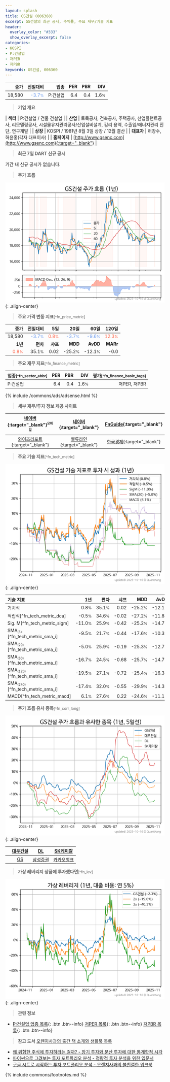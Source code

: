 ```yaml
---
layout: splash
title: GS건설 (006360)
excerpt: GS건설의 최근 공시, 수익률, 주요 재무/기술 지표
header:
  overlay_color: "#333"
  show_overlay_excerpt: false
categories:
- KOSPI
- P:건설업
- 저PER
- 저PBR
keywords: GS건설, 006360
---
```


| **종가** | **전일대비** | **업종** | **PER** | **PBR** | **DIV** |
| -------: | -----------: | -------: | ------: | ------: | ------: |
| 18,580 | <span style="color: cornflowerblue">-3.7<small>%</small></span> | P:건설업 | 6.4 | 0.4 | 1.6<small>%</small> |

<!-- more -->


> **기업 개요**<a id="company"></a>

| <span style="white-space:nowrap;">**섹터**</span> | P:건설업 / 건물 건설업 |
| <span style="white-space:nowrap;">**산업**</span> | 토목공사, 건축공사, 주택공사, 산업플랜트공사, 리모델링공사, 시설물유지관리공사/산업설비설계, 감리 용역, 수출입/에너지관리 진단, 연구개발 |
| <span style="white-space:nowrap;">**상장**</span> | KOSPI / 1981년 8월 3일 상장 / 12월 결산 |
| <span style="white-space:nowrap;">**대표자**</span> | 허창수, 허윤홍(각자 대표이사) |
| <span style="white-space:nowrap;">**홈페이지**</span> | [http://www.gsenc.com](http://www.gsenc.com){:target="_blank"} |


> **최근 7일 DART 신규 공시**<a id="dart"></a>

기간 내 신규 공시가 없습니다.


> **주가 흐름**<a id="price"></a>

![006360](/stock/images/006360.png){: .align-center}


> **주요 가격 변동 지표**<small>[^fn_price_metric]</small>

| **종가** | **전일대비** | **5일** | **20일** | **60일** | **120일** |
| -------: | -----------: | ------: | -------: | -------: | --------: |
| 18,580 | <span style="color: cornflowerblue">-3.7<small>%</small></span> | <span style="color: tomato">0.8<small>%</small></span> | <span style="color: cornflowerblue">-3.7<small>%</small></span> | <span style="color: cornflowerblue">-9.6<small>%</small></span> | <span style="color: tomato">12.3<small>%</small></span> |
| **1년** | **편차** | **샤프** | **MDD** | **AvDD** | **MARr** |
| <span style="color: tomato">0.8<small>%</small></span> | 35.1<small>%</small> | 0.02 | -25.2<small>%</small> | -12.1<small>%</small> | -0.0 |


> **주요 재무 지표**<small>[^fn_finance_metric]</small>

| **업종**<small>[^fn_sector_abbr]</small> | **PER** | **PBR** | **DIV** | **평가**<small>[^fn_finance_basic_tags]</small> |
| :--------------------------------------- | ------: | ------: | ------: | ----------------------------------------------: |
| P:건설업 | 6.4 | 0.4 | 1.6<small>%</small> | 저PER, 저PBR |



{% include /commons/ads/adsense.html %}

> **세부 재무/투자 정보 제공 사이트**

| [네이버](https://m.stock.naver.com/domestic/stock/006360/finance/summary){:target="_blank"}<sup><small>모바일</small></sup> | [네이버](https://finance.naver.com/item/coinfo.naver?code=006360){:target="_blank"} | [FnGuide](https://comp.fnguide.com/SVO2/ASP/SVD_Invest.asp?gicode=A006360&MenuYn=Y){:target="_blank"} |
| :---: | :---: | :---: |
| [와이즈리포트](https://comp.wisereport.co.kr/company/c1040001.aspx?cmp_cd=006360){:target="_blank"} | [밸류라인](https://www.valueline.co.kr/finance/summary/006360){:target="_blank"} | [한국경제](https://markets.hankyung.com/stock/006360/financial-summary){:target="_blank"} |


> **주요 기술 지표**<small>[^fn_tech_metric]</small>


![006360](/stock/images/006360_tech.png){: .align-center}

| **기술 지표** | **1년** | **편차** | **샤프** | **MDD** | **AvDD** |
| :------------ | ------: | -----------: | -------: | ------: | -------: |
| 거치식 | 0.8<small>%</small> | 35.1<small>%</small> | 0.02 | -25.2<small>%</small> | -12.1<small>%</small> |
| 적립식[^fn_tech_metric_dca] | -0.5<small>%</small> | 34.6<small>%</small> | -0.02 | -27.2<small>%</small> | -11.8<small>%</small> |
| Sig. M[^fn_tech_metric_sigm] | -11.0<small>%</small> | 25.9<small>%</small> | -0.42 | -25.2<small>%</small> | -14.7<small>%</small> |
| SMA<small><sub>(5)</sub></small>[^fn_tech_metric_sma_i] | -9.5<small>%</small> | 21.7<small>%</small> | -0.44 | -17.6<small>%</small> | -10.3<small>%</small> |
| SMA<small><sub>(20)</sub></small>[^fn_tech_metric_sma_i] | -5.0<small>%</small> | 25.9<small>%</small> | -0.19 | -25.3<small>%</small> | -12.7<small>%</small> |
| SMA<small><sub>(60)</sub></small>[^fn_tech_metric_sma_i] | -16.7<small>%</small> | 24.5<small>%</small> | -0.68 | -25.7<small>%</small> | -14.7<small>%</small> |
| SMA<small><sub>(120)</sub></small>[^fn_tech_metric_sma_i] | -19.5<small>%</small> | 27.1<small>%</small> | -0.72 | -25.4<small>%</small> | -16.3<small>%</small> |
| SMA<small><sub>(240)</sub></small>[^fn_tech_metric_sma_i] | -17.4<small>%</small> | 32.0<small>%</small> | -0.55 | -29.9<small>%</small> | -14.3<small>%</small> |
| MACD[^fn_tech_metric_macd] | 6.1<small>%</small> | 27.6<small>%</small> | 0.22 | -24.6<small>%</small> | -11.1<small>%</small> |


> **주가 흐름 유사 종목**<a id="corr"></a><small>[^fn_corr_long]</small>

![006360](/stock/images/006360_corr.png){: .align-center}

|       | [대우건설](/047040/) | [DL](/000210/) | [SK케미칼](/285130/) |
| :---: | :------------------------------------: | :------------------------------------: | :------------------------------------: |
|       | [GS](/078930/) | [삼성증권](/016360/) | [카카오뱅크](/323410/) |


> **가상 레버리지 상품에 투자했다면**<a id="2x"></a><small>[^fn_lev]</small>

![006360](/stock/images/006360_2x.png){: .align-center}


> **관련 정보**

- [P:건설업 업종 목록](/stats/sector/kospi_업종_건설업_종목/){: .btn .btn--info} [저PER 목록](/fn/fn_low_per/){: .btn .btn--info} [저PBR 목록](/fn/fn_low_pbr/){: .btn .btn--info}

> **참고 도서** [오렌지사과의 출간 책 소개와 샘플북 목록](https://kongdori.tistory.com/691)

- [왜 위험한 주식에 투자하라는 걸까? - 장기 투자와 분산 투자에 대한 통계학적 시각](https://kongdori.tistory.com/421)
- [파이썬으로 그려보는 투자 포트폴리오 분석  - 정량적 투자 분석을 위한 입문서](https://kongdori.tistory.com/643)
- [구글 시트로 시작하는 투자 포트폴리오 분석 - 오렌지사과의 불친절한 워크북](https://kongdori.tistory.com/449)


{% include commons/footnotes.md %}